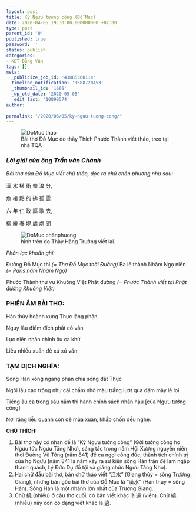 ```yaml
---
layout: post
title: Ký Ngưu tướng công (Đỗ Mục)
date: 2020-04-05 19:30:00.000000000 +02:00
type: post
parent_id: '0'
published: true
password: ''
status: publish
categories:
- KĐT-Bằng Vân
tags: []
meta:
  _publicize_job_id: '43885360114'
  timeline_notification: '1588720453'
  _thumbnail_id: '1665'
  _wp_old_date: '2020-05-05'
  _edit_last: '10899574'
author:
  
permalink: "/2020/06/05/ky-nguu-tuong-cong/"
---
```

<figure class="img-fluid">
<img src="{{ site.baseurl }}/assets/images/2020/06/DoMuc_KyNguuTuongCongthao.png" 
     alt="DoMuc thao"  /><br />
<figcaption>Bài thơ Đỗ Mục do thày Thích Phước Thành viết thảo, treo tại nhà TQA</figcaption> 
</figure>

### ***Lời giải của ông Trần văn Chánh***

*Bài thơ của Đỗ Mục viết chữ thảo, đọc ra chữ chân phương như sau:* 

漢 水 橫 衝 蜀 浪 分, 

危 樓 點 的 拂 孤 雲. 

六 年 仁 政 謳 歌 去, 

柳 繞 春 堤 處 處 聞
<figure class="img-fluid">
<img src="{{ site.baseurl }}/assets/images/2020/06/DoMuc_KyNguuTuongCong.png" 
     alt="DoMuc chânphuong"  /><br />
<figcaption>hình trên do Thày Hằng Trường viết lại.</figcaption> 
</figure>


*Phần lạc khoản ghi:* 

Đường Đỗ Mục thi *(= Thơ Đỗ Mục thời Đường)*
Ba lê thành Nhâm Ngọ niên *(= Paris năm Nhâm Ngọ)*

Phước Thành thư vu Khuông Việt Phật đường *(= Phước Thành viết tại Phật đường Khuông Việt)*


### **PHIÊN ÂM BÀI THƠ:**

Hán thủy hoành xung Thục lãng phân

Nguy lâu điểm đích phất cô vân 

Lục niên nhân chính âu ca khứ 

Liễu nhiễu xuân đê xứ xứ văn.



### **TẠM DỊCH NGHĨA:**

Sông Hán xông ngang phân chia sóng đất Thục 

Ngôi lầu cao trông như cái chấm nhỏ màu trắng lướt qua đám mây lẻ loi 

Tiếng âu ca trong sáu năm thi hành chính sách nhân hậu [của Ngưu tướng công] 

Nơi rặng liễu quanh con đê mùa xuân, khắp chốn đều nghe.


**CHÚ THÍCH:**

1. Bài thơ này có nhan đề là “Ký Ngưu tướng công” (Gởi tướng công họ Ngưu tức Ngưu
Tăng Nho), sáng tác trong năm Hội Xương nguyên niên thời Đường Vũ Tông (năm 841)
để ca ngợi công đức, thành tích chính trị của họ Ngưu (năm 841 là năm xảy ra sự kiện
sông Hán tràn đê làm ngập thành quách, Lý Đức Dụ đổ tội và giáng chức Ngưu Tăng
Nho).
2. Hai chữ đầu bài thơ, bản chữ thảo viết “江水” (Giang thủy = sông Trường Giang),
nhưng bản gốc bài thơ của Đỗ Mục là “漢水” (Hán thủy = sông Hán). Sông Hán là một
nhánh lớn nhất của Trường Giang.
3. Chữ 繞 (nhiễu) ở câu thơ cuối, có bản viết khác là 遠 (viễn). Chữ 繞 (nhiễu) này còn
có dạng viết khác là 遶.
